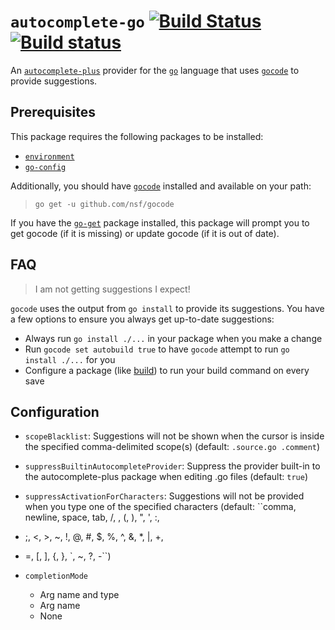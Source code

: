 # `autocomplete-go` [![Build Status](https://travis-ci.org/joefitzgerald/autocomplete-go.svg)](https://travis-ci.org/joefitzgerald/autocomplete-go) [![Build status](https://ci.appveyor.com/api/projects/status/8oveg440vyy4oofq?svg=true)](https://ci.appveyor.com/project/joefitzgerald/autocomplete-go)

An [`autocomplete-plus`](https://github.com/atom/autocomplete-plus) provider for the [`go`](https://golang.org) language that uses [`gocode`](https://github.com/nsf/gocode) to provide suggestions.

## Prerequisites

This package requires the following packages to be installed:

- [`environment`](https://atom.io/packages/environment)
- [`go-config`](https://atom.io/packages/go-config)

Additionally, you should have [`gocode`](https://github.com/nsf/gocode) installed and available on your path:

> `go get -u github.com/nsf/gocode`

If you have the [`go-get`](https://atom.io/packages/go-get) package installed, this package will prompt you to get gocode (if it is missing) or update gocode (if it is out of date).

## FAQ

> I am not getting suggestions I expect!

`gocode` uses the output from `go install` to provide its suggestions. You have a few options to ensure you always get up-to-date suggestions:

- Always run `go install ./...` in your package when you make a change
- Run `gocode set autobuild true` to have `gocode` attempt to run `go install ./...` for you
- Configure a package (like [build](https://atom.io/packages/build)) to run your build command on every save

## Configuration

- `scopeBlacklist`: Suggestions will not be shown when the cursor is inside the specified comma-delimited scope(s) (default: `.source.go .comment`)
- `suppressBuiltinAutocompleteProvider`: Suppress the provider built-in to the autocomplete-plus package when editing .go files (default: `true`)
- `suppressActivationForCharacters`: Suggestions will not be provided when you type one of the specified characters (default: ``comma, newline, space, tab, /, \, (, ), ", ', :,
- ;, <, >, ~, !, @, #, $, %, ^, &, *, |, +,
- =, [, ], {, }, `, ~, ?, -``)
- `completionMode`

  - Arg name and type
  - Arg name
  - None
